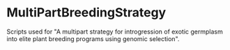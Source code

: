 # MultiPartBreedingStrategy
Scripts used for "A multipart strategy for introgression of exotic germplasm into elite plant breeding programs using genomic selection".

